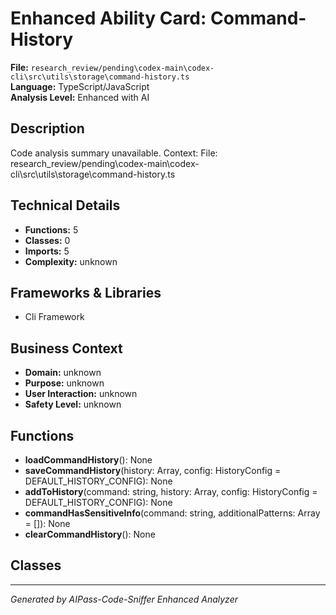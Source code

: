# Enhanced Ability Card: Command-History

**File:** `research_review/pending\codex-main\codex-cli\src\utils\storage\command-history.ts`  
**Language:** TypeScript/JavaScript  
**Analysis Level:** Enhanced with AI

## Description

Code analysis summary unavailable. Context: File: research_review/pending\codex-main\codex-cli\src\utils\storage\command-history.ts

## Technical Details

- **Functions:** 5
- **Classes:** 0
- **Imports:** 5
- **Complexity:** unknown


## Frameworks & Libraries

- Cli Framework



## Business Context

- **Domain:** unknown
- **Purpose:** unknown
- **User Interaction:** unknown
- **Safety Level:** unknown






## Functions

- **loadCommandHistory**(): None
- **saveCommandHistory**(history: Array<HistoryEntry>, config: HistoryConfig = DEFAULT_HISTORY_CONFIG): None
- **addToHistory**(command: string, history: Array<HistoryEntry>, config: HistoryConfig = DEFAULT_HISTORY_CONFIG): None
- **commandHasSensitiveInfo**(command: string, additionalPatterns: Array<string> = []): None
- **clearCommandHistory**(): None

## Classes



---
*Generated by AIPass-Code-Sniffer Enhanced Analyzer*
